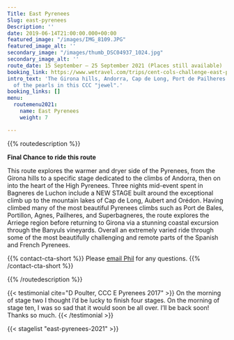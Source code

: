 ```yaml
---
Title: East Pyrenees
Slug: east-pyrenees
Description: ''
date: 2019-06-14T21:00:00.000+00:00
featured_image: "/images/IMG_8109.JPG"
featured_image_alt: ''
secondary_image: "/images/thumb_DSC04937_1024.jpg"
secondary_image_alt: ''
route_date: 15 September – 25 September 2021 (Places still available)
booking_link: https://www.wetravel.com/trips/cent-cols-challenge-east-pyrenees-2020-phil-deeker-girona-spain-44815560
intro_text: 'The Girona hills, Andorra, Cap de Long, Port de Pailheres : just a few
  of the pearls in this CCC "jewel".'
booking_links: []
menu:
  routemenu2021:
    name: East Pyrenees
    weight: 7

---
```

{{% routedescription %}}

**Final Chance to ride this route**

This route explores the warmer and dryer side of the Pyrenees, from the Girona hills to a specific stage dedicated to the climbs of Andorra, then on into the heart of the High Pyrenees. Three nights mid-event spent in Bagneres de Luchon include a NEW STAGE built around the exceptional climb up to the mountain lakes of Cap de Long, Aubert and Orédon. Having climbed many of the most beautiful Pyrenees climbs such as Port de Bales, Portillon, Agnes, Pailheres, and Superbagneres, the route explores the Arriege region before returning to Girona via a stunning coastal excursion through the Banyuls vineyards. Overall an extremely varied ride through some of the most beautifully challenging and remote parts of the Spanish and French Pyrenees.

{{% contact-cta-short %}}
Please <a class="white dim" href="mailto:mailto:info@centcolschallenge.com">email Phil</a> for any questions.
{{% /contact-cta-short %}}

{{% /routedescription %}}

{{< testimonial cite="D Poulter, CCC E Pyrenees 2017" >}}
On the morning of stage two I thought I’d be lucky to finish four stages. On the morning of stage ten, I was so sad that it would soon be all over. I’ll be back soon! Thanks so much.
{{< /testimonial >}}

{{< stagelist "east-pyrenees-2021" >}}